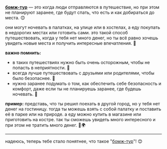**[бомж-тур](bomj.md)** — это когда люди отправляются в путешествие, но при этом не планируют заранее, где будут спать, что есть и как добираться до места. 😊

они могут ночевать в палатках, на улице или в хостелах, а еду покупать в недорогих местах или готовить сами. это такой способ путешествовать, когда у тебя нет много денег, но ты всё равно хочешь увидеть новые места и получить интересные впечатления. 🌟

**важно помнить:**
- в таких путешествиях нужно быть очень осторожным, чтобы не попасть в неприятности. 🚨
- всегда лучше путешествовать с друзьями или родителями, чтобы было безопаснее. 👫
- нужно заранее подумать о том, как обеспечить себе безопасность и комфорт, даже если ты не планируешь заранее, где будешь ночевать. 🌟

**пример:**
представь, что ты решил поехать в другой город, но у тебя нет денег на гостиницу. тогда ты можешь взять с собой палатку и поставить её в парке или на природе. а еду можно купить в магазине или приготовить на костре. так ты сможешь увидеть много интересного и при этом не тратить много денег. 🚀🌍

---

надеюсь, теперь тебе стало понятнее, что такое "[бомж-тур](bomj.md)"! 😊